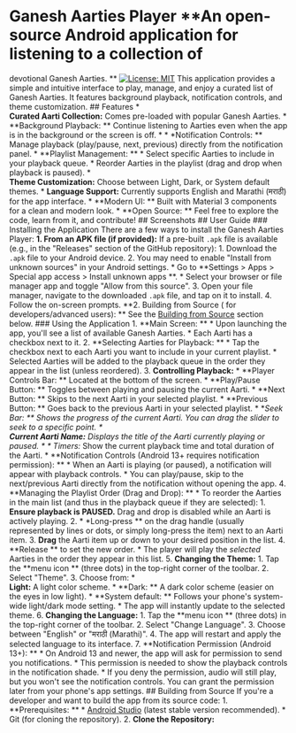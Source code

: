 # Ganesh Aarties Player  **An open-source Android application for listening to a collection of
devotional Ganesh Aarties.
**  [![License: MIT](https://img.shields.io/badge/License-MIT-yellow.svg)](https://opensource.org/licenses/MIT) <!-- Optional: Add more badges like build status, last commit, etc. if you set them up -->  This application provides a simple and intuitive interface to play, manage, and enjoy a curated list of Ganesh Aarties. It features background playback, notification controls, and theme customization. ## Features  *   
**Curated Aarti Collection:** Comes pre-loaded with popular Ganesh Aarties. *   **Background
Playback:
** Continue listening to Aarties even when the app is in the background or the screen is off. *   *
*Notification Controls:
** Manage playback (play/pause, next, previous) directly from the notification panel. *   **Playlist
Management:
**     *   Select specific Aarties to include in your playback queue.     *   Reorder Aarties in the playlist (drag and drop when playback is paused). *   
**Theme Customization:** Choose between Light, Dark, or System default themes. *   **Language
Support:** Currently supports English and Marathi (मराठी) for the app interface. *   **Modern UI:
** Built with Material 3 components for a clean and modern look. *   **Open Source:
** Feel free to explore the code, learn from it, and contribute!  ## Screenshots  <!--     It's highly recommended to add a few screenshots here.     For example:     <p align="center">       <img src="docs/screenshots/main_screen_light.png" width="200" alt="Main Screen Light Theme">       <img src="docs/screenshots/player_controls_dark.png" width="200" alt="Player Controls Dark Theme">       <img src="docs/screenshots/notification_light.png" width="200" alt="Notification Light Theme">     </p>     (Create a 'docs/screenshots' folder in your project for these images) -->  ## User Guide ### Installing the Application  There are a few ways to install the Ganesh Aarties Player:
**1. From an APK file (if provided):**     If a pre-built
`.apk` file is available (e.g., in the "Releases" section of the GitHub repository):    1. Download the
`.apk` file to your Android device. 2. You may need to enable "Install from unknown sources" in your Android settings.        *   Go to
**Settings > Apps > Special app access > Install unknown apps
**.        *   Select your browser or file manager app and toggle "Allow from this source". 3. Open your file manager, navigate to the downloaded
`.apk` file, and tap on it to install. 4. Follow the on-screen prompts.  **2. Building from Source (
for developers/advanced users):
**     See the [Building from Source](#building-from-source) section below. ### Using the Application  1.
**Main Screen:
**     *   Upon launching the app, you'll see a list of available Ganesh Aarties.     *   Each Aarti has a checkbox next to it. 2.
**Selecting Aarties for Playback:
**     *   Tap the checkbox next to each Aarti you want to include in your current playlist.     *   Selected Aarties will be added to the playback queue in the order they appear in the list (unless reordered). 3.
**Controlling Playback:**     *   **Player Controls Bar:
** Located at the bottom of the screen.         *   **Play/Pause Button:
** Toggles between playing and pausing the current Aarti.         *   **Next Button:
** Skips to the next Aarti in your selected playlist.         *   **Previous Button:
** Goes back to the previous Aarti in your selected playlist.         *   **Seek Bar:
** Shows the progress of the current Aarti. You can drag the slider to seek to a specific point.         *   
**Current Aarti Name:** Displays the title of the Aarti currently playing or paused.         *   *
*Timers:** Show the current playback time and total duration of the Aarti.     *   **Notification
Controls (Android 13+ requires notification permission):
**         *   When an Aarti is playing (or paused), a notification will appear with playback controls.         *   You can play/pause, skip to the next/previous Aarti directly from the notification without opening the app. 4.
**Managing the Playlist Order (Drag and Drop):
**     *   To reorder the Aarties in the main list (and thus in the playback queue if they are selected):         1.
**Ensure playback is PAUSED.** Drag and drop is disabled while an Aarti is actively playing. 2.  *
*Long-press
** on the drag handle (usually represented by lines or dots, or simply long-press the item) next to an Aarti item. 3.
**Drag** the Aarti item up or down to your desired position in the list. 4.  **Release
** to set the new order.     *   The player will play the
*selected* Aarties in the order they appear in this list. 5.  **Changing the Theme:**     1. Tap the
**menu icon
** (three dots) in the top-right corner of the toolbar. 2. Select "Theme". 3. Choose from:         *   
**Light:** A light color scheme.         *   **Dark:
** A dark color scheme (easier on the eyes in low light).         *   **System default:
** Follows your phone's system-wide light/dark mode setting.     *   The app will instantly update to the selected theme. 6.
**Changing the Language:**     1. Tap the **menu icon
** (three dots) in the top-right corner of the toolbar. 2. Select "Change Language". 3. Choose between "English" or "मराठी (Marathi)". 4. The app will restart and apply the selected language to its interface. 7.
**Notification Permission (Android 13+):
**     *   On Android 13 and newer, the app will ask for permission to send you notifications.     *   This permission is needed to show the playback controls in the notification shade.     *   If you deny the permission, audio will still play, but you won't see the notification controls. You can grant the permission later from your phone's app settings. ## Building from Source  If you're a developer and want to build the app from its source code:  1.
**Prerequisites:
**     *   [Android Studio](https://developer.android.com/studio) (latest stable version recommended).     *   Git (for cloning the repository). 2.
**Clone the Repository:**     